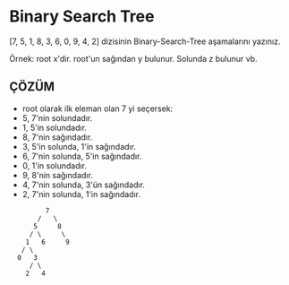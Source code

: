 # Binary Search Tree

[7, 5, 1, 8, 3, 6, 0, 9, 4, 2] dizisinin Binary-Search-Tree aşamalarını yazınız.

Örnek: root x'dir. root'un sağından y bulunur. Solunda z bulunur vb.

## ÇÖZÜM

- root olarak ilk eleman olan 7 yi seçersek:
- 5, 7'nin solundadır.
- 1, 5'in solundadır.
- 8, 7'nin sağındadır.
- 3, 5'in solunda, 1'in sağındadır.
- 6, 7'nin solunda, 5'in sağındadır.
- 0, 1'in solundadır.
- 9, 8'nin sağındadır.
- 4, 7'nin solunda, 3'ün sağındadır.
- 2, 7'nin solunda, 1'in sağındadır.

```
         7
       /   \
      5     8
     / \     \
    1   6     9
   / \
  0   3
     / \
    2   4
```
